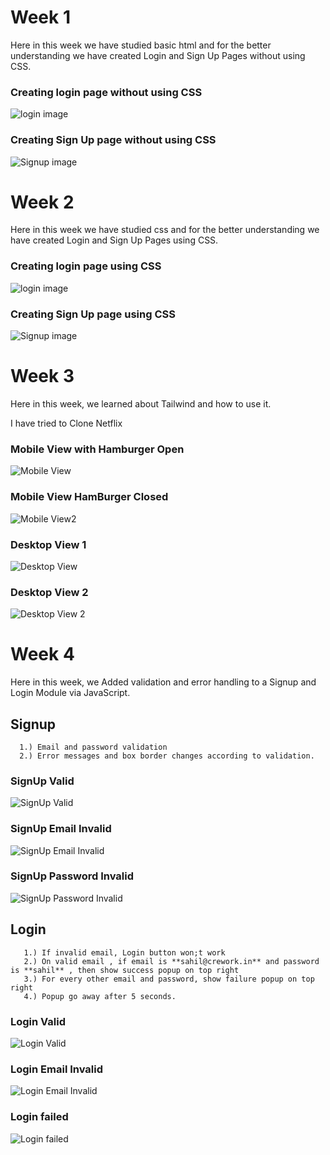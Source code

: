 
# Week 1

Here in this week we have studied basic html and for the better understanding we have created Login and Sign Up Pages without using CSS.

### Creating login page without using CSS
 ![login image](https://github.com/Hermione2408/Crework/blob/main/crework%20img/Screenshot%202022-07-24%20015930.png)
 
 
 ### Creating Sign Up page without using CSS

 ![Signup image](https://github.com/Hermione2408/Crework/blob/main/crework%20img/Screenshot%202022-07-24%20020040.png)
 
 
 # Week 2

Here in this week we have studied css and for the better understanding we have created Login and Sign Up Pages using CSS.

### Creating login page using CSS
 ![login image](https://github.com/Hermione2408/Crework/blob/main/crework%20img/Screenshot%202022-07-31%20172433.png)
 
 
 ### Creating Sign Up page using CSS

 ![Signup image](https://github.com/Hermione2408/Crework/blob/main/crework%20img/Screenshot%202022-07-31%20172524.png)
 
 
  # Week 3

Here in this week, we learned about Tailwind and how to use it.

I have tried to Clone Netflix 

### Mobile View with Hamburger Open
 ![Mobile View](https://github.com/Hermione2408/Crework/blob/main/crework%20img/MobileView.png)
 
 
 ### Mobile View HamBurger Closed

 ![Mobile View2](https://github.com/Hermione2408/Crework/blob/main/crework%20img/Mobile_view.png)
 
 ### Desktop View 1
 ![Desktop View](https://github.com/Hermione2408/Crework/blob/main/crework%20img/DesktopView1.png)
 
  ### Desktop View 2
 ![Desktop View 2](https://github.com/Hermione2408/Crework/blob/main/crework%20img/DesktopView2.png)
 
 
 

 # Week 4
 
 Here in this week, we Added validation and error handling to a Signup and Login Module via JavaScript.
 
## Signup

      1.) Email and password validation
      2.) Error messages and box border changes according to validation.
       
### SignUp Valid
 ![SignUp Valid](https://github.com/Hermione2408/Crework/blob/main/crework%20img/signup_valid.png)

### SignUp Email Invalid
 ![SignUp Email Invalid](https://github.com/Hermione2408/Crework/blob/main/crework%20img/signup_invalid_email.png)
 
### SignUp Password Invalid
  ![SignUp Password Invalid](https://github.com/Hermione2408/Crework/blob/main/crework%20img/signup_invalid_email_pass.png)
 
 ## Login
       1.) If invalid email, Login button won;t work
       2.) On valid email , if email is **sahil@crework.in** and password is **sahil** , then show success popup on top right
       3.) For every other email and password, show failure popup on top right
       4.) Popup go away after 5 seconds.

### Login Valid
  ![Login Valid](https://github.com/Hermione2408/Crework/blob/main/crework%20img/login_success.png)

### Login Email Invalid
  ![Login Email Invalid](https://github.com/Hermione2408/Crework/blob/main/crework%20img/login_invalid_email.png)
 
### Login failed
  ![Login failed](https://github.com/Hermione2408/Crework/blob/main/crework%20img/login_failed.png)
 
 
 
 
 
 
